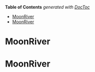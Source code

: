 <!-- START doctoc generated TOC please keep comment here to allow auto update -->
<!-- DON'T EDIT THIS SECTION, INSTEAD RE-RUN doctoc TO UPDATE -->
**Table of Contents**  *generated with [DocToc](https://github.com/thlorenz/doctoc)*

- [MoonRiver](#moonriver)
- [MoonRiver](#moonriver-1)

<!-- END doctoc generated TOC please keep comment here to allow auto update -->



# MoonRiver



# MoonRiver




